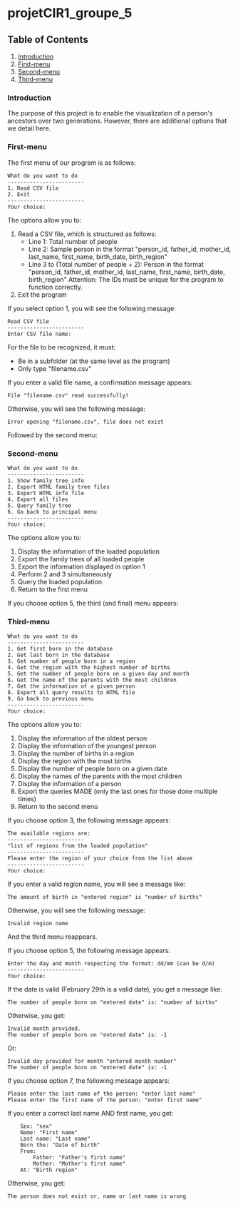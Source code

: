 # projetCIR1_groupe_5

## Table of Contents
1. [Introduction](#Introduction)
2. [First-menu](#First-menu)
3. [Second-menu](#Second-menu)
4. [Third-menu](#Third-menu)

### Introduction
The purpose of this project is to enable the visualization of a person's ancestors over two generations. However, there are additional options that we detail here.


### First-menu
The first menu of our program is as follows:

```
What do you want to do
------------------------
1. Read CSV file
2. Exit
------------------------
Your choice:
```

The options allow you to:
1. Read a CSV file, which is structured as follows:
   - Line 1: Total number of people
   - Line 2: Sample person in the format "person_id, father_id, mother_id, last_name, first_name, birth_date, birth_region"
   - Line 3 to (Total number of people + 2): Person in the format "person_id, father_id, mother_id, last_name, first_name, birth_date, birth_region"
   Attention: The IDs must be unique for the program to function correctly.
2. Exit the program

If you select option 1, you will see the following message:

```
Read CSV file
------------------------
Enter CSV file name:
```

For the file to be recognized, it must:
- Be in a subfolder (at the same level as the program)
- Only type "filename.csv"

If you enter a valid file name, a confirmation message appears:

```
File "filename.csv" read successfully!
```

Otherwise, you will see the following message:

```
Error opening "filename.csv", file does not exist
```

Followed by the second menu:

### Second-menu
```
What do you want to do
------------------------
1. Show family tree info
2. Export HTML family tree files
3. Export HTML info file
4. Export all files
5. Query family tree
6. Go back to principal menu
------------------------
Your choice:
```

The options allow you to:
1. Display the information of the loaded population
2. Export the family trees of all loaded people
3. Export the information displayed in option 1
4. Perform 2 and 3 simultaneously
5. Query the loaded population
6. Return to the first menu

If you choose option 5, the third (and final) menu appears:

### Third-menu
```
What do you want to do
------------------------
1. Get first born in the database
2. Get last born in the database
3. Get number of people born in a region
4. Get the region with the highest number of births
5. Get the number of people born on a given day and month
6. Get the name of the parents with the most children
7. Get the information of a given person
8. Export all query results to HTML file
9. Go back to previous menu
------------------------
Your choice:
```

The options allow you to:
1. Display the information of the oldest person
2. Display the information of the youngest person
3. Display the number of births in a region
4. Display the region with the most births
5. Display the number of people born on a given date
6. Display the names of the parents with the most children
7. Display the information of a person
8. Export the queries MADE (only the last ones for those done multiple times)
9. Return to the second menu

If you choose option 3, the following message appears:

```
The available regions are:
------------------------
"list of regions from the loaded population"
------------------------
Please enter the region of your choice from the list above
------------------------
Your choice:
```

If you enter a valid region name, you will see a message like:

```
The amount of birth in "entered region" is "number of births"
```

Otherwise, you will see the following message:

```
Invalid region name
```

And the third menu reappears.

If you choose option 5, the following message appears:

```
Enter the day and month respecting the format: dd/mm (can be d/m)
------------------------
Your choice:
```

If the date is valid (February 29th is a valid date), you get a message like:

```
The number of people born on "entered date" is: "number of births"
```

Otherwise, you get:

```
Invalid month provided.
The number of people born on "entered date" is: -1
```

Or:

```
Invalid day provided for month "entered month number"
The number of people born on "entered date" is: -1
```

If you choose option 7, the following message appears:

```
Please enter the last name of the person: "enter last name"
Please enter the first name of the person: "enter first name"
```

If you enter a correct last name AND first name, you get:

```
    Sex: "sex"
    Name: "First name"
    Last name: "Last name"
    Born the: "Date of birth"
    From:
        Father: "Father's first name"
        Mother: "Mother's first name"
    At: "Birth region"
```

Otherwise, you get:

```
The person does not exist or, name or last name is wrong
```